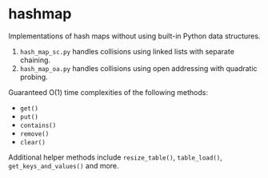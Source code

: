 # hashmap
Implementations of hash maps without using built-in Python data structures.

1. `hash_map_sc.py` handles collisions using linked lists with separate chaining.
2. `hash_map_oa.py` handles collisions using open addressing with quadratic probing.

Guaranteed O(1) time complexities of the following methods:
- `get()`
- `put()`
- `contains()`
- `remove()`
- `clear()`

Additional helper methods include `resize_table()`, `table_load()`, `get_keys_and_values()` and more.
